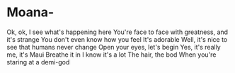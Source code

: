 # Moana-
Ok, ok, I see what's happening here
You're face to face with greatness, and it's strange
You don't even know how you feel
It's adorable
Well, it's nice to see that humans never change
Open your eyes, let's begin
Yes, it's really me, it's Maui
Breathe it in
I know it's a lot
The hair, the bod
When you're staring at a demi-god
